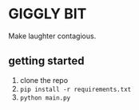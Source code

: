 # GIGGLY BIT

Make laughter contagious.

## getting started

1. clone the repo
2. `pip install -r requirements.txt`
3. `python main.py`




